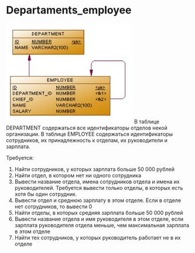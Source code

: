 # Departaments_employee
![intro](structure_of_db.jpg)
В таблице DEPARTMENT содержаться все идентификаторы отделов некой организации.
В таблице EMPLOYEE содержаться идентификаторы сотрудников, их принадлежность к отделам, их руководители и зарплата.

Требуется:
1.	Найти сотрудников, у которых зарплата больше 50 000 рублей
2.	Найти отдел, в котором нет ни одного сотрудника
3.	Вывести название отдела, имена сотрудников отдела и имена их руководителей. Требуется вывести только отделы, в которых есть хотя бы один сотрудник.
4.	Вывести отдел и среднюю зарплату в этом отделе. Если в отделе нет сотрудников, то вывести 0
5.	Найти отделы, в которых средняя зарплата больше 50 000 рублей
6.	Вывести название отдела и имя руководителя в этом отделе, если зарплата руководителя отдела меньше, чем максимальная зарплата в этом отделе
7.	Найти тех сотрудников, у которых руководитель работает не в их отделе
